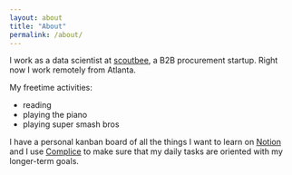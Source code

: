 ```yaml
---
layout: about
title: "About"
permalink: /about/
---
```


I work as a data scientist at [scoutbee](https://scoutbee.com/), a B2B
procurement startup. Right now I work remotely from Atlanta.

My freetime activities:
- reading
- playing the piano
- playing super smash bros

I have a personal kanban board of all the things I want to learn on
[Notion](https://www.notion.so/) and I use [Complice](https://complice.co/) to
make sure that my daily tasks are oriented with my longer-term goals.